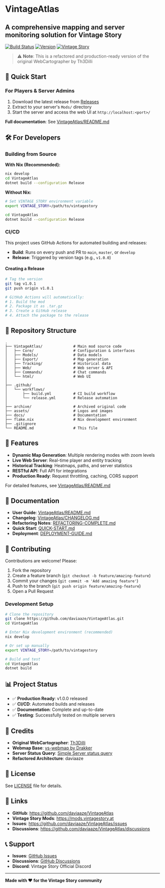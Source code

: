# VintageAtlas

## A comprehensive mapping and server monitoring solution for Vintage Story

[![Build Status](https://github.com/daviaaze/VintageAtlas/workflows/Build%20VintageAtlas/badge.svg)](https://github.com/daviaaze/VintageAtlas/actions)
[![Version](https://img.shields.io/badge/version-1.0.0-blue.svg)](https://github.com/daviaaze/VintageAtlas/releases)
[![Vintage Story](https://img.shields.io/badge/Vintage%20Story-1.20.1+-green.svg)](https://www.vintagestory.at)

> ⚠️ **Note**: This is a refactored and production-ready version of the original WebCartographer by Th3Dilli

## 🚀 Quick Start

### For Players & Server Admins

1. Download the latest release from [Releases](https://github.com/daviaaze/VintageAtlas/releases)
2. Extract to your server's `Mods/` directory
3. Start the server and access the web UI at `http://localhost:<port>/`

**Full documentation**: See [VintageAtlas/README.md](VintageAtlas/README.md)

## 🛠️ For Developers

### Building from Source

**With Nix (Recommended):**

```bash
nix develop
cd VintageAtlas
dotnet build --configuration Release
```

**Without Nix:**

```bash
# Set VINTAGE_STORY environment variable
export VINTAGE_STORY=/path/to/vintagestory

cd VintageAtlas
dotnet build --configuration Release
```

### CI/CD

This project uses GitHub Actions for automated building and releases:

- **Build**: Runs on every push and PR to `main`, `master`, or `develop`
- **Release**: Triggered by version tags (e.g., `v1.0.0`)

#### Creating a Release

```bash
# Tag the version
git tag v1.0.1
git push origin v1.0.1

# GitHub Actions will automatically:
# 1. Build the mod
# 2. Package it as .tar.gz
# 3. Create a GitHub release
# 4. Attach the package to the release
```

## 📁 Repository Structure

```
.
├── VintageAtlas/              # Main mod source code
│   ├── Core/                  # Configuration & interfaces
│   ├── Models/                # Data models
│   ├── Export/                # Map generation
│   ├── Tracking/              # Historical data
│   ├── Web/                   # Web server & API
│   ├── Commands/              # Chat commands
│   └── html/                  # Web UI
│
├── .github/
│   └── workflows/
│       ├── build.yml          # CI build workflow
│       └── release.yml        # Release automation
│
├── archive/                   # Archived original code
├── assets/                    # Logos and images
├── docs/                      # Documentation
├── flake.nix                  # Nix development environment
├── .gitignore
└── README.md                  # This file
```

## 🌟 Features

- **Dynamic Map Generation**: Multiple rendering modes with zoom levels
- **Live Web Server**: Real-time player and entity tracking
- **Historical Tracking**: Heatmaps, paths, and server statistics
- **RESTful API**: Full API for integrations
- **Production Ready**: Request throttling, caching, CORS support

For detailed features, see [VintageAtlas/README.md](VintageAtlas/README.md)

## 📖 Documentation

- **User Guide**: [VintageAtlas/README.md](VintageAtlas/README.md)
- **Changelog**: [VintageAtlas/CHANGELOG.md](VintageAtlas/CHANGELOG.md)
- **Refactoring Notes**: [REFACTORING-COMPLETE.md](REFACTORING-COMPLETE.md)
- **Quick Start**: [QUICK-START.md](QUICK-START.md)
- **Deployment**: [DEPLOYMENT-GUIDE.md](DEPLOYMENT-GUIDE.md)

## 🤝 Contributing

Contributions are welcome! Please:

1. Fork the repository
2. Create a feature branch (`git checkout -b feature/amazing-feature`)
3. Commit your changes (`git commit -m 'Add amazing feature'`)
4. Push to the branch (`git push origin feature/amazing-feature`)
5. Open a Pull Request

### Development Setup

```bash
# Clone the repository
git clone https://github.com/daviaaze/VintageAtlas.git
cd VintageAtlas

# Enter Nix development environment (recommended)
nix develop

# Or set up manually
export VINTAGE_STORY=/path/to/vintagestory

# Build and test
cd VintageAtlas
dotnet build
```

## 📊 Project Status

- ✅ **Production Ready**: v1.0.0 released
- ✅ **CI/CD**: Automated builds and releases
- ✅ **Documentation**: Complete and up-to-date
- ✅ **Testing**: Successfully tested on multiple servers

## 🙏 Credits

- **Original WebCartographer**: [Th3Dilli](https://gitlab.com/th3dilli_vintagestory/WebCartographer)
- **Webmap Base**: [vs-webmap by Drakker](https://bitbucket.org/vs-webmap/aurafury-webmap/)
- **Server Status Query**: [Simple Server status query](https://mods.vintagestory.at/show/mod/27202)
- **Refactored Architecture**: daviaaze

## 📄 License

See [LICENSE](LICENSE) file for details.

## 🔗 Links

- **GitHub**: <https://github.com/daviaaze/VintageAtlas>
- **Vintage Story Mods**: <https://mods.vintagestory.at>
- **Issues**: <https://github.com/daviaaze/VintageAtlas/issues>
- **Discussions**: <https://github.com/daviaaze/VintageAtlas/discussions>

## 📞 Support

- **Issues**: [GitHub Issues](https://github.com/daviaaze/VintageAtlas/issues)
- **Discussions**: [GitHub Discussions](https://github.com/daviaaze/VintageAtlas/discussions)
- **Discord**: Vintage Story Official Discord

---

**Made with ❤️ for the Vintage Story community**
